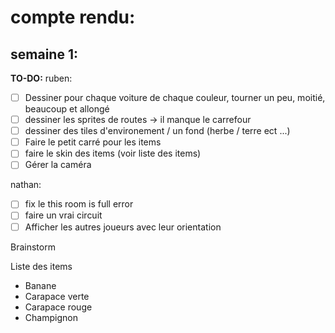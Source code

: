 
# compte rendu:
## semaine 1:
**TO-DO:**
ruben:
- [ ] Dessiner pour chaque voiture de chaque couleur, tourner un peu, moitié, beaucoup et allongé
- [ ] dessiner les sprites de routes -> il manque le carrefour
- [ ] dessiner des tiles d'environement / un fond (herbe / terre ect ...)
- [ ] Faire le petit carré pour les items
- [ ] faire le skin des items (voir liste des items)
- [ ] Gérer la caméra

nathan:
- [ ] fix le this room is full error
- [ ] faire un vrai circuit
- [ ] Afficher les autres joueurs avec leur orientation

Brainstorm

Liste des items
- Banane
- Carapace verte
- Carapace rouge
- Champignon
